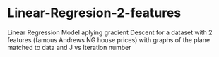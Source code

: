 # Linear-Regresion-2-features
Linear Regression Model aplying gradient Descent for a dataset with 2 features (famous Andrews NG house prices) with graphs of the plane matched to data and J vs Iteration number
